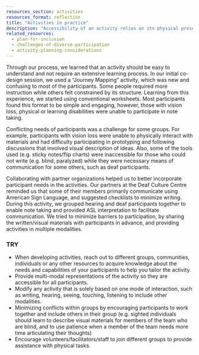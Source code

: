 ```yaml
---
resources_section: activities
resources_format: reflection
title: "Activities in practice"
description: "Accessibility of an activity relies on its physical presentation, format, length and use of language."
related_resources:
  - plan-for-inclusion
  - challenges-of-diverse-participation
  - activity-planning-considerations
---
```


Through our process, we learned that an activity should be easy to understand and not require an extensive learning process. In our initial co-design session, we used a “Journey Mapping” activity, which was new and confusing to most of the participants. Some people required more instruction while others felt constrained by its structure. Learning from this experience, we started using conventional worksheets. Most participants found this format to be simple and engaging, however, those with vision loss, physical or learning disabilities were unable to participate in note taking. 


Conflicting needs of participants was a challenge for some groups. For example, participants with vision loss were unable to physically interact with materials and had difficulty participating in prototyping and following discussions that involved visual description of ideas. Also, some of the tools used (e.g. sticky notes/flip charts) were inaccessible for those who could not write (e.g. blind, paralyzed) while they were necessary means of communication for some others, such as deaf participants.


Collaborating with partner organizations helped us to better incorporate participant needs in the activities. Our partners at the Deaf Culture Centre reminded us that some of their members primarily communicate using American Sign Language, and suggested checklists to minimize writing. During this activity, we grouped hearing and deaf participants together to enable note taking and provided ASL interpretation to facilitate communication. We tried to minimize barriers to participation, by sharing the written/visual materials with participants in advance, and providing activities in multiple modalities.

### TRY

- When developing activities, reach out to different groups, communities, individuals or any other resources to acquire knowledge about the needs and capabilities of your participants to help you tailor the activity. 
- Provide multi-modal representations of the activity so they are accessible for all participants. 
- Modify any activity that is solely based on one mode of interaction, such as writing, hearing, seeing, touching, listening to include other modalities.
- Minimizing conflicts within groups by encouraging participants to work together and include others in their group (e.g. sighted individuals should learn to describe visual materials for members of the team who are blind, and to use patience when a member of the team needs more time articulating their thoughts)
- Encourage volunteers/facilitators/staff to join different groups to provide assistance with physical tasks.